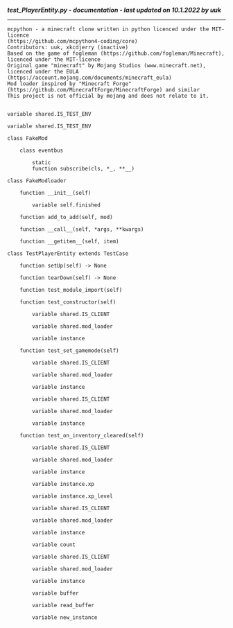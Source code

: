 ***test_PlayerEntity.py - documentation - last updated on 10.1.2022 by uuk***
___

    mcpython - a minecraft clone written in python licenced under the MIT-licence 
    (https://github.com/mcpython4-coding/core)
    Contributors: uuk, xkcdjerry (inactive)
    Based on the game of fogleman (https://github.com/fogleman/Minecraft), licenced under the MIT-licence
    Original game "minecraft" by Mojang Studios (www.minecraft.net), licenced under the EULA
    (https://account.mojang.com/documents/minecraft_eula)
    Mod loader inspired by "Minecraft Forge" (https://github.com/MinecraftForge/MinecraftForge) and similar
    This project is not official by mojang and does not relate to it.


    variable shared.IS_TEST_ENV

    variable shared.IS_TEST_ENV

    class FakeMod

        class eventbus

            static
            function subscribe(cls, *_, **__)

    class FakeModloader

        function __init__(self)

            variable self.finished

        function add_to_add(self, mod)

        function __call__(self, *args, **kwargs)

        function __getitem__(self, item)

    class TestPlayerEntity extends TestCase

        function setUp(self) -> None

        function tearDown(self) -> None

        function test_module_import(self)

        function test_constructor(self)

            variable shared.IS_CLIENT

            variable shared.mod_loader

            variable instance

        function test_set_gamemode(self)

            variable shared.IS_CLIENT

            variable shared.mod_loader

            variable instance

            variable shared.IS_CLIENT

            variable shared.mod_loader

            variable instance

        function test_on_inventory_cleared(self)

            variable shared.IS_CLIENT

            variable shared.mod_loader

            variable instance

            variable instance.xp

            variable instance.xp_level

            variable shared.IS_CLIENT

            variable shared.mod_loader

            variable instance

            variable count

            variable shared.IS_CLIENT

            variable shared.mod_loader

            variable instance

            variable buffer

            variable read_buffer

            variable new_instance